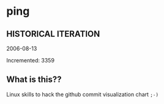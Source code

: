 # ping

## HISTORICAL ITERATION
2006-08-13

Incremented: 3359

## What is this?? 
Linux skills to hack the github commit visualization chart `;-)`
